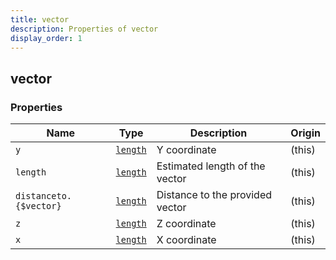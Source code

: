 ```yaml
---
title: vector
description: Properties of vector
display_order: 1
---
```


## vector

### Properties

| Name | Type | Description | Origin |
|------|------|-------------|--------|
| `y` | [`length`](./length.md) | Y coordinate | (this) |
| `length` | [`length`](./length.md) | Estimated length of the vector | (this) |
| `distanceto.{$vector}` | [`length`](./length.md) | Distance to the provided vector | (this) |
| `z` | [`length`](./length.md) | Z coordinate | (this) |
| `x` | [`length`](./length.md) | X coordinate | (this) |

